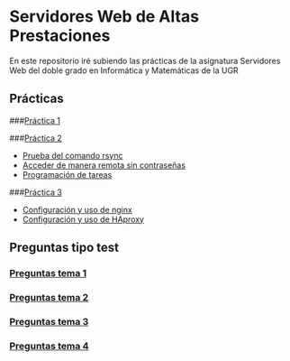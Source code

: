 # Servidores Web de Altas Prestaciones
En este repositorio iré subiendo las prácticas de la asignatura Servidores Web del doble grado en Informática y Matemáticas de la UGR

##  Prácticas


###[Práctica 1](https://github.com/Yujadeh/swap1415/blob/master/Pr%C3%A1cticas/p1/p1.md#pr%C3%A1ctica-1-instalaci%C3%B3n-y-configuraci%C3%B3n-de-m%C3%A1quinas-virtuales)


###[Práctica 2](https://github.com/Yujadeh/swap1415/blob/master/Pr%C3%A1cticas/p2/p2.md#pr%C3%A1ctica-2-clonado-de-informaci%C3%B3n)
* [Prueba del comando rsync](https://github.com/Yujadeh/swap1415/blob/master/Pr%C3%A1cticas/p2/p2.md#prueba-del-comando-rsync)
* [Acceder de manera remota sin contraseñas](https://github.com/Yujadeh/swap1415/blob/master/Pr%C3%A1cticas/p2/p2.md#acceder-de-manera-remota-sin-contrase%C3%B1as)
* [Programación de tareas](https://github.com/Yujadeh/swap1415/blob/master/Pr%C3%A1cticas/p2/p2.md#programaci%C3%B3n-de-tareas)

###[Práctica 3](https://github.com/Yujadeh/swap1415/blob/master/Pr%C3%A1cticas/p3/p3.md#pr%C3%A1ctica-3-balanceador-de-carga-nginx-y-haproxy)
* [Configuración y uso de nginx](https://github.com/Yujadeh/swap1415/blob/master/Pr%C3%A1cticas/p3/p3.md#nginx)
* [Configuración y uso de HAproxy](https://github.com/Yujadeh/swap1415/blob/master/Pr%C3%A1cticas/p3/p3.md#haproxy)

##  Preguntas tipo test
### [Preguntas tema 1](https://github.com/Yujadeh/swap1415/blob/master/preguntastest/tema1.txt)
### [Preguntas tema 2](https://github.com/Yujadeh/swap1415/blob/master/preguntastest/tema2.txt)
### [Preguntas tema 3](https://github.com/Yujadeh/swap1415/blob/master/preguntastest/tema3.txt)
### [Preguntas tema 4](https://github.com/Yujadeh/swap1415/blob/master/preguntastest/tema4.txt)